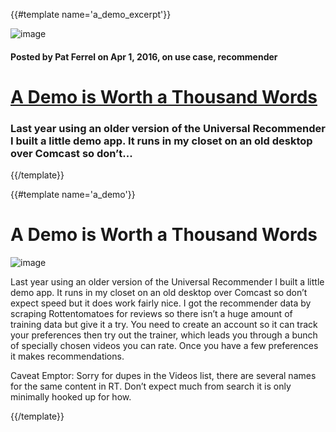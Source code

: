 {{#template name='a_demo_excerpt'}}

![image](/blog/images/Guide-front-1024x7211.png)

#### Posted by **Pat Ferrel** on Apr 1, 2016, on **use case, recommender**

# [A Demo is Worth a Thousand Words](/blog/{{template}})

### Last year using an older version of the Universal Recommender I built a little demo app. It runs in my closet on an old desktop over Comcast so don’t...
{{/template}}

{{#template name='a_demo'}}

# A Demo is Worth a Thousand Words

![image](/blog/images/Guide-front-1024x7211.png)

Last year using an older version of the Universal Recommender I built a little demo app. It runs in my closet on an old desktop over Comcast so don’t expect speed but it does work fairly nice. I got the recommender data by scraping Rottentomatoes for reviews so there isn’t a huge amount of training data but give it a try. You need to create an account so it can track your preferences then try out the trainer, which leads you through a bunch of specially chosen videos you can rate. Once you have a few preferences it makes recommendations.

Caveat Emptor: Sorry for dupes in the Videos list, there are several names for the same content in RT. Don’t expect much from search it is only minimally hooked up for how.

{{/template}}
